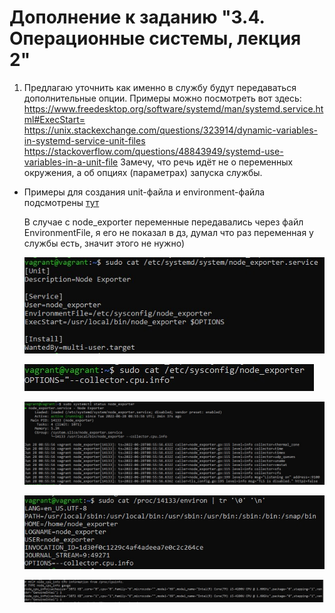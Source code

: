 # Дополнение к заданию "3.4. Операционные системы, лекция 2"

1. Предлагаю уточнить как именно в службу будут передаваться дополнительные опции. Примеры можно посмотреть вот здесь:
https://www.freedesktop.org/software/systemd/man/systemd.service.html#ExecStart=
https://unix.stackexchange.com/questions/323914/dynamic-variables-in-systemd-service-unit-files
https://stackoverflow.com/questions/48843949/systemd-use-variables-in-a-unit-file
Замечу, что речь идёт не о переменных окружения, а об опциях (параметрах) запуска службы.


- Примеры для создания unit-файла и environment-файла подсмотрены [тут](https://github.com/prometheus/node_exporter/tree/master/examples/systemd)

    В случае с node_exporter переменные передавались через файл EnvironmentFile, я его не показал в дз, думал что раз переменная у службы есть, значит этого не нужно)

    ![unit](https://github.com/NotClove/netology.devops/blob/master/03-sysadmin-04-os/pics/unitfile.jpg?raw=true)

    ![EnvironmentFile](https://github.com/NotClove/netology.devops/blob/master/03-sysadmin-04-os/pics/options.jpg?raw=true)

    ![status](https://github.com/NotClove/netology.devops/blob/master/03-sysadmin-04-os/pics/status.jpg?raw=true)

    ![env](https://github.com/NotClove/netology.devops/blob/master/03-sysadmin-04-os/pics/env.jpg?raw=true)

    ![result](https://github.com/NotClove/netology.devops/blob/master/03-sysadmin-04-os/pics/result.jpg?raw=true)